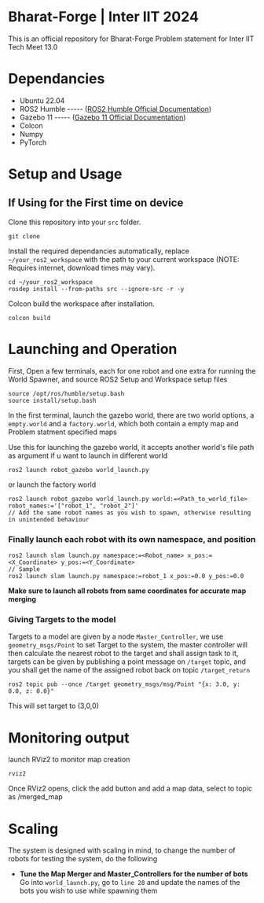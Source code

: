 # Bharat-Forge | Inter IIT 2024

This is an official repository for Bharat-Forge Problem statement for Inter IIT Tech Meet 13.0

# Dependancies

- Ubuntu 22.04
- ROS2 Humble ----- ([ROS2 Humble Official Documentation](https://docs.ros.org/en/humble/Installation.html))
- Gazebo 11  ----- ([Gazebo 11 Official Documentation](https://classic.gazebosim.org/tutorials?tut=install_ubuntu))
- Colcon
- Numpy
- PyTorch

# Setup and Usage
## If Using for the First time on device
Clone this repository into your `src` folder.
```
git clone 
```
Install the required dependancies automatically, replace `~/your_ros2_workspace` with the path to your current workspace (NOTE: Requires internet, download times may vary).
```
cd ~/your_ros2_workspace
rosdep install --from-paths src --ignore-src -r -y
```

Colcon build the workspace after installation.
```
colcon build
```

# Launching and Operation

First, Open a few terminals, each for one robot and one extra for running the World Spawner, and source ROS2 Setup and Workspace setup files
```
source /opt/ros/humble/setup.bash
source install/setup.bash
```

In the first terminal, launch the gazebo world, there are two world options, a `empty.world` and a `factory.world`, which both contain a empty map and Problem statment specified maps

Use this for launching the gazebo world, it accepts another world's file path as argument if u want to launch in different world
```
ros2 launch robot_gazebo world_launch.py
```
or launch the factory world
```
ros2 launch robot_gazebo world_launch.py world:=<Path_to_world_file> robot_names:='["robot_1", "robot_2"]'
// Add the same robot names as you wish to spawn, otherwise resulting in unintended behaviour
```
### Finally launch each robot with its own namespace, and position
```
ros2 launch slam launch.py namespace:=<Robot_name> x_pos:=<X_Coordinate> y_pos:=<Y_Coordinate>
// Sample
ros2 launch slam launch.py namespace:=robot_1 x_pos:=0.0 y_pos:=0.0
```

**Make sure to launch all robots from same coordinates for accurate map merging**

### Giving Targets to the model

Targets to a model are given by a node `Master_Controller`, we use `geometry_msgs/Point` to set Target to the system, the master controller will then calculate the nearest robot to the target and shall assign task to it, targets can be given by publishing a point message on `/target` topic, and you shall get the name of the assigned robot back on topic `/target_return`
```
ros2 topic pub --once /target geometry_msgs/msg/Point "{x: 3.0, y: 0.0, z: 0.0}"
```

This will set target to (3,0,0)

# Monitoring output

launch RViz2 to monitor map creation
```
rviz2
```

Once RViz2 opens, click the add button and add a map data, select to topic as /merged_map

# Scaling
The system is designed with scaling in mind, to change the number of robots for testing the system, do the following

- **Tune the Map Merger and Master_Controllers for the number of bots**
  Go into `world_launch.py`, go to `line 28` and update the names of the bots you wish to use while spawning them

